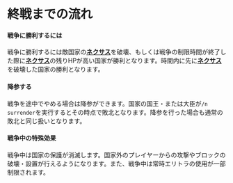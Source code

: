 # 終戦までの流れ

#### 戦争に勝利するには

戦争に勝利するには敵国家の[**ネクサス**](/guide/nation)を破壊、もしくは戦争の制限時間が終了した際に[**ネクサス**](/guide/nation)の残りHPが高い国家が勝利となります。時間内に先に[**ネクサス**](/guide/nation)を破壊した国家の勝利となります。

#### 降参する

戦争を途中でやめる場合は降参ができます。国家の国王・または大臣が```/n surrender```を実行するとその時点で敗北となります。降参を行った場合も通常の敗北と同じ扱いとなります。

#### 戦争中の特殊効果

戦争中は国家の保護が消滅します。国家外のプレイヤーからの攻撃やブロックの破壊・設置が行えるようになります。また、戦争中は常時エリトラの使用が一部制限されます。
